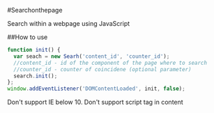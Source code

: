 #Searchonthepage

Search within a webpage using JavaScript

##How to use

~~~javascript
function init() {
  var seach = new Searh('content_id', 'counter_id');
  //content_id - id of the component of the page where to search
  //counter_id - counter of coincidene (optional parameter)
  search.init();
};
window.addEventListener('DOMContentLoaded', init, false);
~~~

Don't support IE below 10. 
Don't support script tag in content
